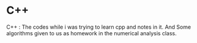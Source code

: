 # C++
C++ : The codes while i was trying to learn cpp and notes in it.
And Some algorithms given to us as homework in the numerical analysis class.

